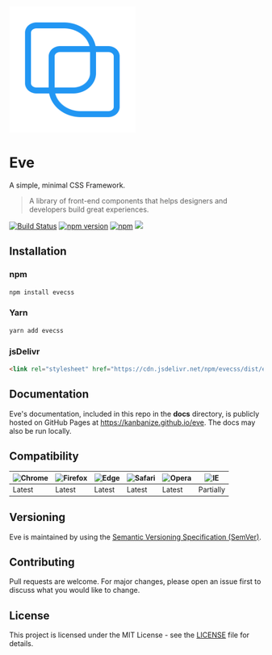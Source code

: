 <a href="https://kanbanize.github.io/eve">
    <img src="https://raw.githubusercontent.com/kanbanize/eve/master/docs/website/assets/images/logo.png" alt="EveCSS" width="250" height="250">
</a>

# Eve

A simple, minimal CSS Framework.

> A library of front-end components that helps designers and developers build great experiences.

[![Build Status](https://travis-ci.org/kanbanize/eve.svg?branch=master)](https://travis-ci.org/kanbanize/eve)
[![npm version](https://img.shields.io/npm/v/evecss.svg)](https://www.npmjs.com/package/evecss)
[![npm](https://img.shields.io/npm/dm/evecss.svg)](https://www.npmjs.com/package/evecss)
[![](https://data.jsdelivr.com/v1/package/npm/evecss/badge?style=rounded)](https://www.jsdelivr.com/package/npm/evecss)

## Installation

### npm

```sh
npm install evecss
```

### Yarn

```sh
yarn add evecss
```

### jsDelivr

```html
<link rel="stylesheet" href="https://cdn.jsdelivr.net/npm/evecss/dist/eve.min.css">
```

## Documentation

Eve's documentation, included in this repo in the **docs** directory, is publicly hosted on GitHub Pages at https://kanbanize.github.io/eve. The docs may also be run locally.

## Compatibility

![Chrome](https://raw.github.com/alrra/browser-logos/master/src/chrome/chrome_24x24.png) | ![Firefox](https://raw.github.com/alrra/browser-logos/master/src/firefox/firefox_24x24.png) | ![Edge](https://raw.github.com/alrra/browser-logos/master/src/edge/edge_24x24.png) | ![Safari](https://raw.github.com/alrra/browser-logos/master/src/safari/safari_24x24.png) | ![Opera](https://raw.github.com/alrra/browser-logos/master/src/opera/opera_24x24.png) | ![IE](https://raw.github.com/alrra/browser-logos/master/src/archive/internet-explorer_9-11/internet-explorer_9-11_24x24.png)
--- | --- | --- | --- | --- | --- |
Latest | Latest | Latest | Latest | Latest | Partially |

## Versioning

Eve is maintained by using the [Semantic Versioning Specification (SemVer)](http://semver.org).

## Contributing

Pull requests are welcome. For major changes, please open an issue first to discuss what you would like to change.

## License

This project is licensed under the MIT License - see the [LICENSE](https://github.com/kanbanize/eve/blob/master/LICENSE) file for details.
